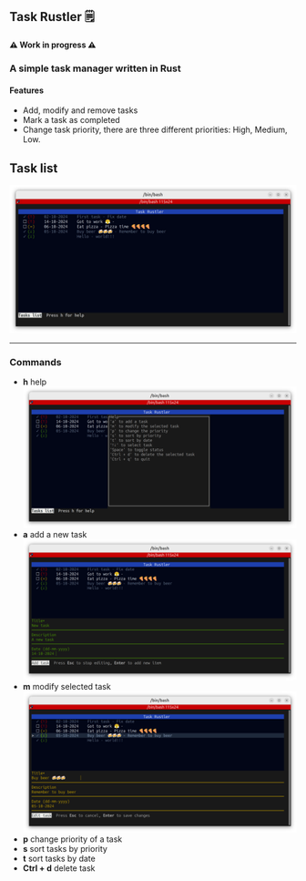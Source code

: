 ## Task Rustler 🗒️

#### ⚠️ Work in progress ⚠️
### A simple task manager written in Rust

#### Features

- Add, modify and remove tasks
- Mark a task as completed
- Change task priority, there are three different priorities: High, Medium, Low.

## Task list
![main](/pics/task_list.png)

--- 
### Commands
- __h__ help
![help popup](/pics/help.png)
- __a__ add a new task
![insert task](/pics/add_task.png)
- __m__ modify selected task
![modify task](/pics/modify_task.png)
- __p__ change priority of a task
- __s__ sort tasks by priority
- __t__ sort tasks by date
- __Ctrl + d__ delete task
